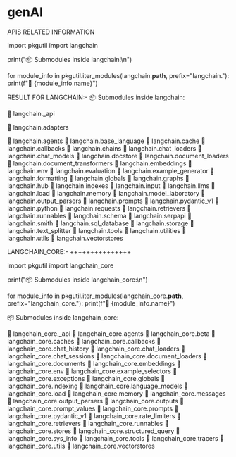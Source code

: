 # genAI

APIS RELATED INFORMATION

import pkgutil
import langchain

print("📦 Submodules inside langchain:\n")

for module_info in pkgutil.iter_modules(langchain.__path__, prefix="langchain."):
    print(f"🔹 {module_info.name}")


RESULT FOR LANGCHAIN:-
📦 Submodules inside langchain:

🔹 langchain._api

🔹 langchain.adapters

🔹 langchain.agents
🔹 langchain.base_language
🔹 langchain.cache
🔹 langchain.callbacks
🔹 langchain.chains
🔹 langchain.chat_loaders
🔹 langchain.chat_models
🔹 langchain.docstore
🔹 langchain.document_loaders
🔹 langchain.document_transformers
🔹 langchain.embeddings
🔹 langchain.env
🔹 langchain.evaluation
🔹 langchain.example_generator
🔹 langchain.formatting
🔹 langchain.globals
🔹 langchain.graphs
🔹 langchain.hub
🔹 langchain.indexes
🔹 langchain.input
🔹 langchain.llms
🔹 langchain.load
🔹 langchain.memory
🔹 langchain.model_laboratory
🔹 langchain.output_parsers
🔹 langchain.prompts
🔹 langchain.pydantic_v1
🔹 langchain.python
🔹 langchain.requests
🔹 langchain.retrievers
🔹 langchain.runnables
🔹 langchain.schema
🔹 langchain.serpapi
🔹 langchain.smith
🔹 langchain.sql_database
🔹 langchain.storage
🔹 langchain.text_splitter
🔹 langchain.tools
🔹 langchain.utilities
🔹 langchain.utils
🔹 langchain.vectorstores

LANGCHAIN_CORE:-
+++++++++++++++

import pkgutil
import langchain_core

print("📦 Submodules inside langchain_core:\n")

for module_info in pkgutil.iter_modules(langchain_core.__path__, prefix="langchain_core."):
    print(f"🔹 {module_info.name}")

📦 Submodules inside langchain_core:

🔹 langchain_core._api
🔹 langchain_core.agents
🔹 langchain_core.beta
🔹 langchain_core.caches
🔹 langchain_core.callbacks
🔹 langchain_core.chat_history
🔹 langchain_core.chat_loaders
🔹 langchain_core.chat_sessions
🔹 langchain_core.document_loaders
🔹 langchain_core.documents
🔹 langchain_core.embeddings
🔹 langchain_core.env
🔹 langchain_core.example_selectors
🔹 langchain_core.exceptions
🔹 langchain_core.globals
🔹 langchain_core.indexing
🔹 langchain_core.language_models
🔹 langchain_core.load
🔹 langchain_core.memory
🔹 langchain_core.messages
🔹 langchain_core.output_parsers
🔹 langchain_core.outputs
🔹 langchain_core.prompt_values
🔹 langchain_core.prompts
🔹 langchain_core.pydantic_v1
🔹 langchain_core.rate_limiters
🔹 langchain_core.retrievers
🔹 langchain_core.runnables
🔹 langchain_core.stores
🔹 langchain_core.structured_query
🔹 langchain_core.sys_info
🔹 langchain_core.tools
🔹 langchain_core.tracers
🔹 langchain_core.utils
🔹 langchain_core.vectorstores







